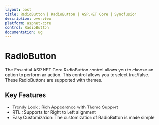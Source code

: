 ```yaml
---
layout: post
title: RadioButton | RadioButton | ASP.NET Core | Syncfusion
description: overview
platform: aspnet-core
control: RadioButton
documentation: ug
---
```


# RadioButton

The Essential ASP.NET Core RadioButton control allows you to choose an option to perform an action. This control allows you to select true/false. These RadioButtons are supported with themes. 

## Key Features

* Trendy Look : Rich Appearance with Theme Support
* RTL : Supports for Right to Left alignment
* Easy Customization: The customization of RadioButton is made simple

